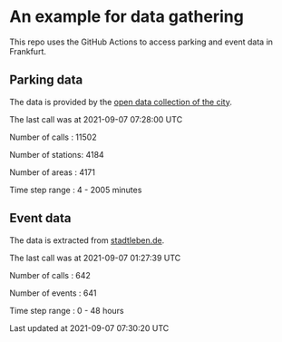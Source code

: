 # An example for data gathering

This repo uses the GitHub Actions to access parking and event data in Frankfurt.

## Parking data
The data is provided by the [open data collection of the city](https://www.offenedaten.frankfurt.de/).

The last call was at 2021-09-07 07:28:00 UTC

Number of calls   : 11502

Number of stations:  4184

Number of areas   :  4171

Time step range   :     4 -  2005 minutes


## Event data
The data is extracted from [stadtleben.de](https://stadtleben.de/frankfurt/).

The last call was at 2021-09-07 01:27:39 UTC

Number of calls   : 642

Number of events  : 641

Time step range   :   0 -  48 hours


Last updated at 2021-09-07 07:30:20 UTC
